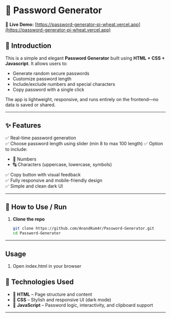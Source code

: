 # 🔐 Password Generator

🔗 **Live Demo:** [https://password-generator-pi-wheat.vercel.app](https://password-generator-pi-wheat.vercel.app)

## 📌 Introduction

This is a simple and elegant **Password Generator** built using **HTML + CSS + Javascript**. It allows users to:

- Generate random secure passwords
- Customize password length
- Include/exclude numbers and special characters
- Copy password with a single click

The app is lightweight, responsive, and runs entirely on the frontend—no data is saved or shared.

---

## ✨ Features

✅ Real-time password generation  
✅ Choose password length using slider (min 8 to max 100 length)
✅ Option to include:
- 🔢 Numbers  
- 🔠 Characters (uppercase, lowercase, symbols)

✅ Copy button with visual feedback  
✅ Fully responsive and mobile-friendly design  
✅ Simple and clean dark UI

---

## 📂 How to Use / Run

1. **Clone the repo**
   ```bash
   git clone https://github.com/AnandKum4r/Password-Generator.git
   cd Password-Generator
   ```
---

## Usage
1. Open index.html in your browser
   

## 🚀 Technologies Used

- 🧱 **HTML** – Page structure and content  
- 🎨 **CSS** – Stylish and responsive UI (dark mode)  
- 🧠 **JavaScript** – Password logic, interactivity, and clipboard support 

---
